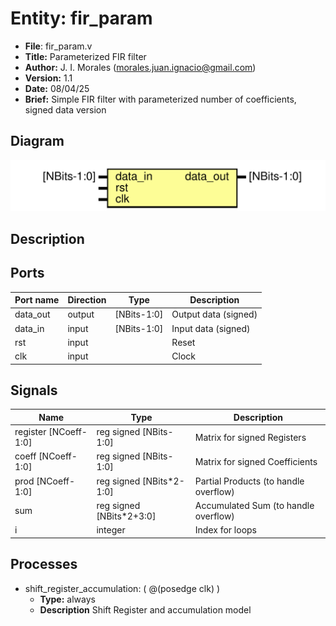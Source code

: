 
# Entity: fir_param 
- **File**: fir_param.v
- **Title:**  Parameterized FIR filter
- **Author:**  J. I. Morales (morales.juan.ignacio@gmail.com)
- **Version:**  1.1
- **Date:**  08/04/25
- **Brief:**  Simple FIR filter with parameterized number of coefficients, signed data version

## Diagram
![Diagram](fir_param.svg "Diagram")
## Description


## Ports

| Port name | Direction | Type        | Description          |
| --------- | --------- | ----------- | -------------------- |
| data_out  | output    | [NBits-1:0] | Output data (signed) |
| data_in   | input     | [NBits-1:0] | Input data (signed)  |
| rst       | input     |             | Reset                |
| clk       | input     |             | Clock                |

## Signals

| Name                  | Type                         | Description                           |
| --------------------- | ---------------------------- | ------------------------------------- |
| register [NCoeff-1:0] | reg     signed [NBits-1:0]   | Matrix for signed Registers           |
| coeff    [NCoeff-1:0] | reg     signed [NBits-1:0]   | Matrix for signed Coefficients        |
| prod     [NCoeff-1:0] | reg     signed [NBits*2-1:0] | Partial Products (to handle overflow) |
| sum                   | reg     signed [NBits*2+3:0] | Accumulated Sum (to handle overflow)  |
| i                     | integer                      | Index for loops                       |

## Processes
- shift_register_accumulation: ( @(posedge clk) )
  - **Type:** always
  - **Description**
  Shift Register and accumulation model 

